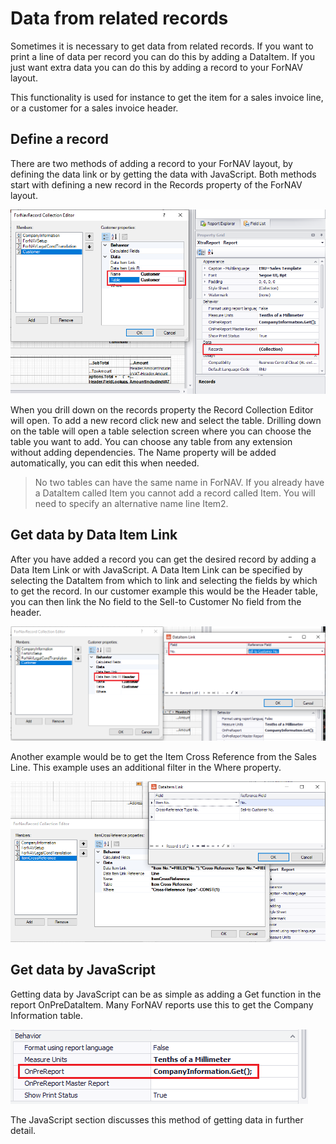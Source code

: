 # Data from related records

Sometimes it is necessary to get data from related records. If you want to print a line of data per record you can do this by adding a DataItem. If you just want extra data you can do this by adding a record to your ForNAV layout.

This functionality is used for instance to get the item for a sales invoice line, or a customer for a sales invoice header.

## Define a record

There are two methods of adding a record to your ForNAV layout, by defining the data link or by getting the data with JavaScript. Both methods start with defining a new record in the Records property of the ForNAV layout.

![New Record](../_media/NewRecord.png)

When you drill down on the records property the Record Collection Editor will open. To add a new record click new and select the table. Drilling down on the table will open a table selection screen where you can choose the table you want to add. You can choose any table from any extension without adding dependencies. The Name property will be added automatically, you can edit this when needed.

> No two tables can have the same name in ForNAV. If you already have a DataItem called Item you cannot add a record called Item. You will need to specify an alternative name line Item2.

## Get data by Data Item Link

After you have added a record you can get the desired record by adding a Data Item Link or with JavaScript. A Data Item Link can be specified by selecting the DataItem from which to link and selecting the fields by which to get the record. In our customer example this would be the Header table, you can then link the No field to the Sell-to Customer No field from the header.

![Data Item Link](../_media/RecordDataItemLink.png)

Another example would be to get the Item Cross Reference from the Sales Line. This example uses an additional filter in the Where property.

![Item Cross Reference](../_media/RecordItemCrossRef.png)

## Get data by JavaScript

Getting data by JavaScript can be as simple as adding a Get function in the report OnPreDataItem. Many ForNAV reports use this to get the Company Information table.

![CompanyInformation.Get()](../_media/CompanyInfoGet.png)

The JavaScript section discusses this method of getting data in further detail.